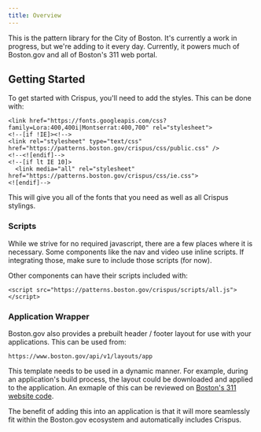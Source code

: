 ```yaml
---
title: Overview
---
```


<div class="intro">This is the pattern library for the City of Boston. It's currently a work in progress, but we're adding to it every day. Currently, it powers much of Boston.gov and all of Boston's 311 web portal.</div>

## Getting Started

To get started with Crispus, you'll need to add the styles. This can be done with:

```
<link href="https://fonts.googleapis.com/css?family=Lora:400,400i|Montserrat:400,700" rel="stylesheet">
<!--[if !IE]><!-->
<link rel="stylesheet" type="text/css" href="https://patterns.boston.gov/crispus/css/public.css" />
<!--<![endif]-->
<!--[if lt IE 10]>
  <link media="all" rel="stylesheet" href="https://patterns.boston.gov/crispus/css/ie.css">
<![endif]-->
```

This will give you all of the fonts that you need as well as all Crispus stylings.

### Scripts

While we strive for no required javascript, there are a few places where it is necessary. Some components like the nav and video use inline scripts. If integrating those, make sure to include those scripts (for now).

Other components can have their scripts included with:

```
<script src="https://patterns.boston.gov/crispus/scripts/all.js"></script>
```

### Application Wrapper

Boston.gov also provides a prebuilt header / footer layout for use with your applications. This can be used from:

```
https://www.boston.gov/api/v1/layouts/app
```

This template needs to be used in a dynamic manner. For example, during an application's build process, the layout could be downloaded and applied to the application. An exmaple of this can be reviewed on [Boston's 311 website code](https://github.com/CityOfBoston/311/blob/526a034b980113d374ff3e7a47fe2bb6e8cfccba/scripts/fetch-templates.js).

The benefit of adding this into an application is that it will more seamlessly fit within the Boston.gov ecosystem and automatically includes Crispus.
